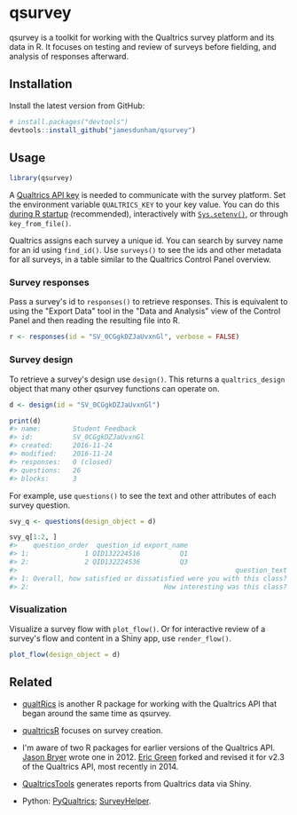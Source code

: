 
qsurvey
=======

qsurvey is a toolkit for working with the Qualtrics survey platform and its data in R. It focuses on testing and review of surveys before fielding, and analysis of responses afterward.

Installation
------------

Install the latest version from GitHub:

``` r
# install.packages("devtools")
devtools::install_github("jamesdunham/qsurvey")
```

Usage
-----

``` r
library(qsurvey)
```

A [Qualtrics API key](https://www.qualtrics.com/support/integrations/api-integration/api-integration) is needed to communicate with the survey platform. Set the environment variable `QUALTRICS_KEY` to your key value. You can do this [during R startup](https://www.rdocumentation.org/packages/base/versions/3.3.1/topics/Startup) (recommended), interactively with [`Sys.setenv()`](https://www.rdocumentation.org/packages/base/versions/3.3.1/topics/Sys.setenv), or through `key_from_file()`.

Qualtrics assigns each survey a unique id. You can search by survey name for an id using `find_id()`. Use `surveys()` to see the ids and other metadata for all surveys, in a table similar to the Qualtrics Control Panel overview.

### Survey responses

Pass a survey's id to `responses()` to retrieve responses. This is equivalent to using the "Export Data" tool in the "Data and Analysis" view of the Control Panel and then reading the resulting file into R.

``` r
r <- responses(id = "SV_0CGgkDZJaUvxnGl", verbose = FALSE)
```

### Survey design

To retrieve a survey's design use `design()`. This returns a `qualtrics_design` object that many other qsurvey functions can operate on.

``` r
d <- design(id = "SV_0CGgkDZJaUvxnGl")

print(d)
#> name:        Student Feedback
#> id:          SV_0CGgkDZJaUvxnGl
#> created:     2016-11-24
#> modified:    2016-11-24
#> responses:   0 (closed)
#> questions:   26
#> blocks:      3
```

For example, use `questions()` to see the text and other attributes of each survey question.

``` r
svy_q <- questions(design_object = d)

svy_q[1:2, ]  
#>    question_order  question_id export_name
#> 1:              1 QID132224516          Q1
#> 2:              2 QID132224536          Q3
#>                                                       question_text
#> 1: Overall, how satisfied or dissatisfied were you with this class?
#> 2:                                  How interesting was this class?
```

### Visualization

Visualize a survey flow with `plot_flow()`. Or for interactive review of a survey's flow and content in a Shiny app, use `render_flow()`.

``` r
plot_flow(design_object = d)
```

<!--html_preserve-->

<script type="application/json" data-for="htmlwidget-8939141b4e203823afa9">{"x":{"nodes":{"id":[2,3,1],"parent_id":[0,0,0],"type":["Block","Block","Block"],"label":["Teacher Evaluation","Student Performance","Class Evaluation"],"block_id":["BL_0wUDDTxrMh9vOAd","BL_6FK8SIrVsXuBxFX","BL_agzU0yMolbPdFGd"],"color":["#d9d9d9","#d9d9d9","#d9d9d9"]},"edges":{"from":[0,1,2],"to":[1,2,3],"type":["deterministic","deterministic","deterministic"],"color":["#000000","#000000","#000000"]},"options":{"width":"100%","height":"100%","nodes":{"shape":"dot"},"manipulation":{"enabled":false},"interaction":{"dragNodes":false,"dragView":false,"zoomView":false},"edges":{"arrows":"to"},"layout":{"hierarchical":{"enabled":true,"direction":"LR","sortMethod":"directed"}}},"groups":null,"width":null,"height":null,"idselection":{"enabled":false},"byselection":{"enabled":false},"main":null,"submain":null,"footer":null},"evals":[],"jsHooks":[]}</script>
<!--/html_preserve-->
Related
-------

-   [qualtRics](https://github.com/JasperHG90/qualtRics) is another R package for working with the Qualtrics API that began around the same time as qsurvey.

-   [qualtricsR](https://github.com/saberry/qualtricsR) focuses on survey creation.

-   I'm aware of two R packages for earlier versions of the Qualtrics API. [Jason Bryer](https://github.com/jbryer/qualtrics) wrote one in 2012. [Eric Green](https://github.com/ericpgreen/qualtrics) forked and revised it for v2.3 of the Qualtrics API, most recently in 2014.

-   [QualtricsTools](https://github.com/ctesta01/QualtricsTools) generates reports from Qualtrics data via Shiny.

-   Python: [PyQualtrics](https://github.com/Baguage/pyqualtrics); [SurveyHelper](https://github.com/cwade/surveyhelper).
